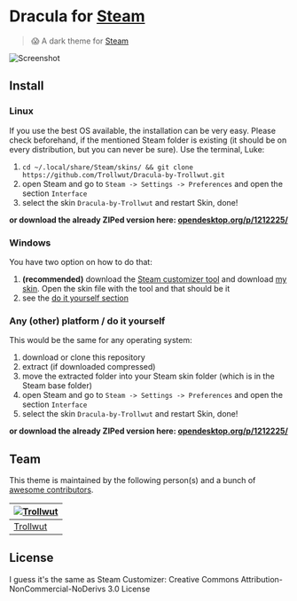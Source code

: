 # Dracula for [Steam](https://store.steampowered.com)

> 😱 A dark theme for [Steam](https://store.steampowered.com)

![Screenshot](./dracula-steam-skin.png)

## Install

### Linux

If you use the best OS available, the installation can be very easy. Please check beforehand, if the mentioned Steam folder is existing (it should be on every distribution, but you can never be sure).
Use the terminal, Luke:

1. `cd ~/.local/share/Steam/skins/ && git clone https://github.com/Trollwut/Dracula-by-Trollwut.git`
2. open Steam and go to `Steam -> Settings -> Preferences` and open the section `Interface`
3. select the skin `Dracula-by-Trollwut` and restart Skin, done!

**or download the already ZIPed version here: [opendesktop.org/p/1212225/](https://www.opendesktop.org/p/1212225/)**

### Windows

You have two option on how to do that:

1. **(recommended)** download the [Steam customizer tool](http://steamcustomizer.com/download) and download [my skin](http://editor.steamcustomizer.com/anqbr). Open the skin file with the tool and that should be it
2. see the [do it yourself section](#any-other-platform--do-it-yourself)

### Any (other) platform / do it yourself

This would be the same for any operating system:

1. download or clone this repository
2. extract (if downloaded compressed)
3. move the extracted folder into your Steam skin folder (which is in the Steam base folder)
4. open Steam and go to `Steam -> Settings -> Preferences` and open the section `Interface`
5. select the skin `Dracula-by-Trollwut` and restart Skin, done!

**or download the already ZIPed version here: [opendesktop.org/p/1212225/](https://www.opendesktop.org/p/1212225/)**

## Team

This theme is maintained by the following person(s) and a bunch of [awesome contributors](https://github.com/dracula/template/graphs/contributors).

| [![Trollwut](https://avatars1.githubusercontent.com/u/3462975?s=460&v=4)](https://github.com/Trollwut) |
| --- |
| [Trollwut](https://github.com/Trollwut) |

## License

I guess it's the same as Steam Customizer: Creative Commons Attribution-NonCommercial-NoDerivs 3.0 License

